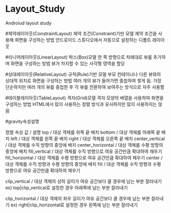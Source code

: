 # Layout_Study
Androiud layout study 


#제약레이아웃(ConstraintLayout)
제약 조건(Constraint)기반 모델
제약 조건을 사용해 화면을 구성하는 방법
안드로이드 스튜디오에서 자동으로 설정하는 디폴트 레이아웃

#리니어레이아웃(LinearLayout)
박스(Box)모델
한 쪽 방향으로 차례대로 뷰를 추가하며 화면을 구성하는 방법
뷰가 차지할 수 있는 사각형 영역을 할당

#상대레이아웃(RelativeLayout)
규칙(Rule)기반 모델
부모 컨테이너나 다른 뷰와의 상대적 위치로 화면을 구성하는 방법
여러 개의 뷰가 들어가면 중첩하여 쌓게 됨. 가장 단순하지만 여러 개의 뷰를 중첩한 후 각 뷰를 전환하여 
보여주는 방식으로 자주 사용함

#테이블레이아웃(TableLayout)
격자(Grid)모델 
격자 모양의 배열을 사용하여 화면을 구성하는 방법
HTML에서 많이 사용하는 정렬 방식과 유사하지만 많이 사용하지는 않음



#gravity속성설명

정렬 속성 값 / 설명
top / 대상 객체를 위쪽 끝 배치
bottom / 대상 객체를 아래쪽 끝 배치
left / 대상 객체를 왼쪽 끝 배치
right / 대상 객체를 오른쪽 끝 배치
center_vertical / 대상 객체를 수직 방향의 중앙에 배치
center_horizontal / 대상 객체를 수평 방향의 중앙에 배치
fill_vertical / 대상 객체를 수직 방향으로 여유 공간만큼 확대하여 채우기
fill_horizontal / 대상 객체를 수평 방향으로 여유 공간만큼 확대하여 채우기
center / 대상 객체를 수직 방향과 수평 방향의 중앙에 배치
fill / 대상 객체를 수직 방향과 수평 방향으로 여유 공간만큼 확대하여 채우기

clip_vertical / 대상 객체의 상하 길이가 여유 공간보다 클 경우에 남는 부분 잘라내기
ex) top|clip_vertical로 설정한 경우 아래쪽에 남는 부분 잘라내기

clip_horizontal / 대상 객체의 좌우 길이가 여유 공간보다 클 경우에 남는 부분 잘라내기
ex) right|clip_horizontal로 설정한 경우 왼쪽에 남는 부분 잘라내기
